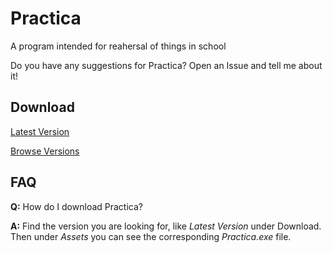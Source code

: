 # Practica
A program intended for reahersal of things in school

Do you have any suggestions for Practica? Open an Issue and tell me about it!

## Download
[Latest Version](https://github.com/StonerSeal/Practica/releases/latest)

[Browse Versions](https://github.com/StonerSeal/Practica/releases)

## FAQ
**Q:** How do I download Practica?

**A:** Find the version you are looking for, like *Latest Version* under Download. Then under *Assets* you can see the corresponding *Practica.exe* file.
